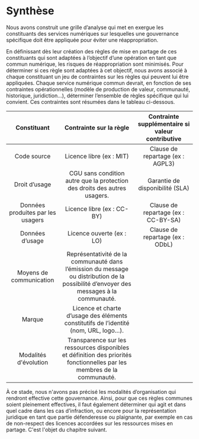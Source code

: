 # Synthèse

Nous avons construit une grille d’analyse qui met en exergue les constituants des services numériques sur lesquelles une gouvernance spécifique doit être appliquée pour éviter une réappropriation.

En définissant dès leur création des règles de mise en partage de ces constituants  qui sont adaptées à l’objectif d’une opération en tant que commun numérique, les risques de réappropriation sont minimisés. Pour déterminer si ces règle sont adaptées à cet objectif, nous avons associé à chaque constituant un jeu de contraintes sur les règles qui peuvent lui être appliquées. Chaque service numérique commun devrait, en fonction de ses contraintes opérationnelles (modèle de production de valeur, communauté, historique, juridiction…), déterminer l’ensemble de règles spécifique qui lui convient. Ces contraintes sont résumées dans le tableau ci-dessous.

|            Constituant            |                                                         Contrainte sur la règle                                                        | Contrainte supplémentaire si valeur contributive |
|:---------------------------------:|:--------------------------------------------------------------------------------------------------------------------------------------:|:------------------------------------------------:|
|            Code source            | Licence libre (ex : MIT)                                                                                                               | Clause de repartage (ex : AGPL3)                 |
|           Droit d’usage           | CGU sans condition autre que la protection des droits des autres usagers.                                                              | Garantie de disponibilité (SLA)                  |
| Données produites par les usagers | Licence libre (ex : CC-BY)                                                                                                             | Clause de repartage (ex : CC-BY-SA)              |
|          Données d’usage          | Licence ouverte (ex : LO)                                                                                                              | Clause de repartage (ex : ODbL)                  |
|      Moyens de communication      | Représentativité de la communauté dans l’émission du message ou distribution de la possibilité d’envoyer des messages à la communauté. |                                                  |
|               Marque              | Licence et charte d’usage des éléments constitutifs de l’identité (nom, URL, logo…).                                                   |                                                  |
|       Modalités d'évolution       | Transparence sur les ressources disponibles et définition des priorités fonctionnelles par les membres de la communauté.               |                                                  |

À ce stade, nous n'avons pas précisé les modalités d’organisation qui rendront effective cette gouvernance. Ainsi, pour que ces règles communes soient pleinement effectives, il faut également déterminer qui agit et dans quel cadre dans les cas d’infraction, ou encore pour la représentation juridique en tant que partie défenderesse ou plaignante, par exemple en cas de non-respect des licences accordées sur les ressources mises en partage. C'est l'objet du chapitre suivant.

